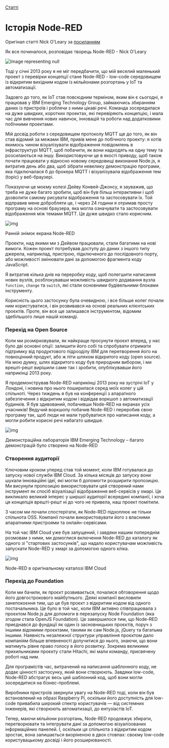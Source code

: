 [Статті](README.md)

# Історія Node-RED

Оригінал статті Nick O'Leary за [посиланням](https://flowfuse.com/blog/2024/02/history-of-nodered/) 

Як все починалося, розповідає творець Node-RED - Nick O'Leary

![Image representing null](https://flowfuse.com/img/history-of-node-red-R8g9Ao1MVy-560.jpeg)

Тоді у січні 2013 року я не міг передбачити, що мій веселий маленький проект з перевірки концепції стане Node-RED -  low-code середовищем із відкритим вихідним кодом із мільйонами розгортань у IoT та автоматизації.

Задовго до того, як IoT став повсюдним терміном, яким він є сьогодні, я працював у IBM Emerging Technology Group, займаючись збиранням даних із пристроїв і роблячи з ними цікаві речі. Команда зосередилася на дуже швидких, коротких проектах, які перевіряють концепцію, і мала час для вивчення нових навичок, інновацій та роботи над додатковими побічними проектами.

Мій досвід роботи з середовищем протоколу MQTT ще до того, як він став відомий за межами IBM, привів мене до побічного проекту: я хотів якимось чином візуалізувати відображення повідомлень в інфраструктурі MQTT, щоб побачити, як вони надходять на одну тему та розсилаються на іншу. Використовуючи це в якості приводу, щоб також почати працювати у відносно новому середовищі виконання Node.js, я витратив день або два, щоб зібрати невелику демонстрацію програми, яка підключалася б до брокера MQTT і візуалізувала відображення тем (topic) у веб-браузері.

Показуючи це моєму колезі Дейву Конвей-Джонсу, я зауважив, що треба не дуже багато зробити, щоб він був більш інтерактивни і щоб дозволити  самому рисувати відображення та застосовувати їх. Той відправив мене добробляти це, і через 24 години я отримав просту програму на основі браузера, яка могла означувати та застосовувати відображення між темами MQTT. Це дуже швидко стало корисним.

![img](https://flowfuse.com/img/history-nr-screenshot-suha6UufnL-650.jpeg)

Ранній знімок екрана Node-RED

Проекти, над якими ми з Дейвом працювали, стали багатими на нові вимоги. Кожен проект потребував доступу до даних з іншого типу джерела, наприклад, пристрою, підключеного до послідовного порту, або можливості змінювати дані за допомогою фрагмента коду JavaScript.

Я витратив кілька днів на переробку коду, щоб полегшити написання нових вузлів, розблокувавши можливість швидкого додавання вузла `function`, `change` та `switch`, які стали основними будівельними блоками інструменту.

Корисність цього застосунку була очевидною, і все більше колег почали ним користуватися, і він розвивався на основі реальних клієнтських проєктів. Проте, він все ще залишався інструментом, відомим здебільшого лише нашій команді.

### Перехід на Open Source

Коли ми розмірковували, як найкраще просунути проєкт вперед, у нас було дві основні опції: залишити його собі та спробувати отримати підтримку від продуктового підрозділу IBM для перетворення його на повноцінний продукт, або ж піти шляхом відкритого коду (open source). На мою думку, шлях відкритого коду був природним вибором, і ми врешті-решт вирішили саме так і зробити, опублікувавши його наприкінці 2013 року.

Я продемонстрував Node-RED наприкінці 2013 року на зустрічі IoT у Лондоні, і новина про нього поширилася серед моїх колег у цій спільноті. Через тиждень я був на конференції з апаратного забезпечення з відкритим кодом і відвідав воркшоп з автоматизації будинків. Я був здивований, побачивши Node-RED на екранах усіх учасників! Ведучий воркшопу побачив Node-RED і переробив свою програму так, щоб люди не мали турбуватися про написання коду, а могли робити корисні речі набагато швидше.

![img](https://flowfuse.com/img/history-ibm-lab-P2wH0a6IKn-650.jpeg)

Демонстраційна лабораторія IBM Emerging Technology – багато демонстрацій було створено на Node-RED

### Створення аудиторії

Ключовим кроком уперед став той момент, коли IBM готувалася до запуску нової служби IBM Cloud. За кілька місяців до запуску вони шукали інноваційні ідеї, які могли б допомогти розширити пропозицію. Ми висунули пропозицію використовувати цей створений нами інструмент як спосіб візуалізації відображення веб-сервісів у хмарі. Це викликало великий інтерес у ширшої аудиторії всередині компанії, і хоча ця концепція врешті-решт ні до чого не привела, наш проект помітили.

З часом ми почали спостерігати, як Node-RED підхоплює не тільки спільнота OSS. Компанії почали використовувати його з власними апаратними пристроями та онлайн-сервісами.

На той час IBM Cloud уже був запущений, і завдяки нашим попереднім розмовам з ними, ми домоглися включення Node-RED до каталогу як одного зі "стартових застосунків", що надало користувачам можливість запускати Node-RED у хмарі за допомогою одного кліка.

![img](https://flowfuse.com/img/history-cloud-catalog-ya8a2Mbcsr-650.jpeg)

Node-RED в оригінальному каталозі IBM Cloud

### Перехід до Foundation

Коли ми бачили, як проєкт розвивається, почалися обговорення щодо його довгострокового майбутнього. Деякі компанії висловили занепокоєння тим, що це був проєкт з відкритим кодом від одного постачальника. Це було в той час, коли IBM активно співпрацювала з проєктом Node.js для допомоги в перезапуску Node Foundation  (яка згодом стала OpenJS Foundation). Це завершилося тим, що Node-RED приєднався до фундації як один із засновницьких проєктів, поруч з іншими відомими проєктами, такими як сам Node.js, jQuery та багатьма іншими. Наявність незалежної структури управління проєктом дало компаніям більше впевненості долучитися до нього, знаючи, що вони матимуть рівне право голосу в його розвитку. Зокрема великими прихильниками проєкту стали Hitachi, які мали команду, присвячену роботі над ним.

Для програмістів час, витрачений на написання шаблонного коду, не додає цінності застосунку, який вони створюють. Завдяки low-code, Node-RED абстрагує весь цей шаблонний код, щоб вони могли зосередитися на бізнес-проблемі.

Виробники пристроїв звернули увагу на Node-RED тоді, коли він був встановлений на образі Raspberry Pi, оскільки його доступність для low-code привабила широкий спектр користувачів — від системних інженерів, які створюють автоматизації, до ентузіастів IoT.

Тепер, маючи мільйони розгортань, Node-RED продовжує збирати, перетворювати та інтегрувати дані за допомогою візуалізованих інформаційних панелей. І, оскільки ця спільнота з відкритим кодом зростає, вона залишається вкоріненою в двох стовпах: своєму low-code користувацькому досвіді і його розширюваності.